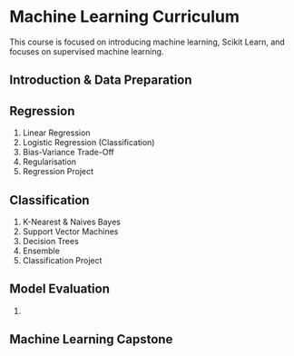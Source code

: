 # Machine Learning Curriculum
This course is focused on introducing machine learning, Scikit Learn, and focuses on supervised machine learning.
## Introduction & Data Preparation
## Regression
1. Linear Regression
2. Logistic Regression (Classification)
3. Bias-Variance Trade-Off
3. Regularisation
5. Regression Project
## Classification
1. K-Nearest & Naives Bayes
2. Support Vector Machines
3. Decision Trees
4. Ensemble 
5. Classification Project
## Model Evaluation
1. 
## Machine Learning Capstone